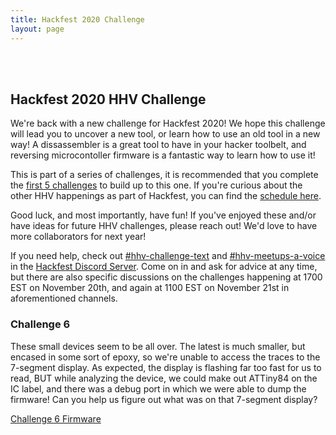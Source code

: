 ```yaml
---
title: Hackfest 2020 Challenge
layout: page
---
```


<br/>
<br/>

## Hackfest 2020 HHV Challenge
We're back with a new challenge for Hackfest 2020! We hope this challenge will lead you to uncover a new tool, or learn how to use an old tool in a new way! A dissassembler is a great tool to have in your hacker toolbelt, and reversing microcontoller firmware is a fantastic way to learn how to use it!

This is part of a series of challenges, it is recommended that you complete the [first 5 challenges](https://dchhv.org/challenges/dc28.html) to build up to this one. If you're curious about the other HHV happenings as part of Hackfest, you can find the [schedule here](https://hackfest.ca/en/villages/hardwarehacking/).

Good luck, and most importantly, have fun! If you've enjoyed these and/or have ideas for future HHV challenges, please reach out! We'd love to have more collaborators for next year!

If you need help, check out [#hhv-challenge-text](https://discord.com/channels/724131514161561653/779082962367938600) and [#hhv-meetups-a-voice](https://discord.com/channels/724131514161561653/779082334594662400) in the [Hackfest Discord Server](https://discord.gg/vyASQkfa). Come on in and ask for advice at any time, but there are also specific discussions on the challenges happening at 1700 EST on November 20th, and again at 1100 EST on November 21st in aforementioned channels. 

### Challenge 6
These small devices seem to be all over. The latest is much smaller, but encased in some sort of epoxy, so we're unable to access the traces to the 7-segment display. As expected, the display is flashing far too fast for us to read, BUT while analyzing the device, we could make out ATTiny84 on the IC label, and there was a debug port in which we were able to dump the firmware! Can you help us figure out what was on that 7-segment display?

[Challenge 6 Firmware](/assets/challenges/dc28/challenge6.hex)
